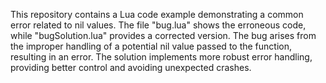 This repository contains a Lua code example demonstrating a common error related to nil values. The file "bug.lua" shows the erroneous code, while "bugSolution.lua" provides a corrected version. The bug arises from the improper handling of a potential nil value passed to the function, resulting in an error. The solution implements more robust error handling, providing better control and avoiding unexpected crashes.